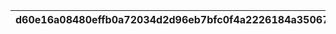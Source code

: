 |d60e16a08480effb0a72034d2d96eb7bfc0f4a2226184a35067b951933eaf849|98d14fbaec32cdc0dfde0e78c81c68b7779f9c6a868095009247d7be981cb757|6fefad88ca6db4b9209ee7cfbb19df88b356371f1465e4f70ada2c84cb179c49|b57b554687db743c09a86f7a34eff9f1ba1481d5b120e42e40abf2ade1234fbc|e9cb223d5f2ba503610b1905b8d1f6c8bd32883e67f01c2e17431838859c80ef|
| --- | --- | --- | --- | --- |